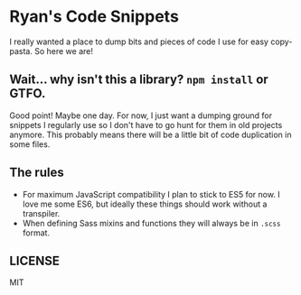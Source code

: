 # Ryan's Code Snippets

I really wanted a place to dump bits and pieces of code I use for easy copy-pasta. So here we are!

## Wait... why isn't this a library? `npm install` or GTFO.

Good point! Maybe one day. For now, I just want a dumping ground for snippets I regularly use so I don't have to go hunt for them in old projects anymore. This probably means there will be a little bit of code duplication in some files.

## The rules

- For maximum JavaScript compatibility I plan to stick to ES5 for now. I love me some ES6, but ideally these things should work without a transpiler.
- When defining Sass mixins and functions they will always be in `.scss` format.

## LICENSE

MIT
